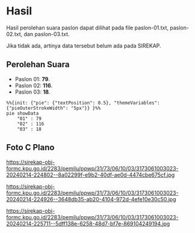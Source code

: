 # Hasil

Hasil perolehan suara paslon dapat dilihat pada file paslon-01.txt, paslon-02.txt, dan paslon-03.txt.

Jika tidak ada, artinya data tersebut belum ada pada SIREKAP.

## Perolehan Suara

 * Paslon 01: **79**.
 * Paslon 02: **116**.
 * Paslon 03: **18**.

```mermaid
%%{init: {"pie": {"textPosition": 0.5}, "themeVariables": {"pieOuterStrokeWidth": "5px"}} }%%
pie showData
    "01" : 79
    "02" : 116
    "03" : 18
```
## Foto C Plano

https://sirekap-obj-formc.kpu.go.id/2283/pemilu/ppwp/31/73/06/10/03/3173061003023-20240214-224802--8a02299f-e9b2-40df-ae0d-4474cbe675cf.jpg

https://sirekap-obj-formc.kpu.go.id/2283/pemilu/ppwp/31/73/06/10/03/3173061003023-20240214-224926--3648db35-ab20-4104-972d-4efe10e30c50.jpg

https://sirekap-obj-formc.kpu.go.id/2283/pemilu/ppwp/31/73/06/10/03/3173061003023-20240214-225711--5dff138e-6258-48d7-bf7e-869104249194.jpg
